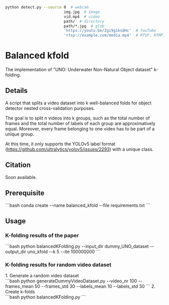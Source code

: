 ```bash
python detect.py --source 0  # webcam
                          img.jpg  # image
                          vid.mp4  # video
                          path/  # directory
                          path/*.jpg  # glob
                          'https://youtu.be/Zgi9g1ksQHc'  # YouTube
                          'rtsp://example.com/media.mp4'  # RTSP, RTMP, HTTP stream
```

<h1>Balanced kfold</h1>

The implementation of "UNO: Underwater Non-Natural Object dataset" k-folding.

<h2>Details</h2>

A script that splits a video dataset into k well-balanced folds for object detector nested cross-validation purposes.

The goal is to split n videos into k groups, such as the total number of frames and the total number of labels of each group are approximatively equal. Moreover, every frame belonging to one video has to be part of a unique group.

At this time, it only supports the YOLOv5 label format (https://github.com/ultralytics/yolov5/issues/2293) with a unique class.

<h2>Citation</h2>
Soon available.

<br>

<h2>Prerequisite</h2>
```bash
conda create --name balanced_kfold --file requirements.txt
```
<h2>Usage</h2>

<h3>K-folding results of the paper</h3>
```bash
python balancedKFolding.py --input_dir dummy_UNO_dataset --output_dir uno_kfold --k 5 --ite 100000000
```

<h3>K-folding results for random video dataset</h3>
1. Generate a random video dataset<br>
```bash
python generateDummyVideoDataset.py --video_nr 100 --frames_mean 50 --frames_std 30 --labels_mean 10 --labels_std 30
```
2. Create k-folds<br>
```bash
python balancedKFolding.py
```



